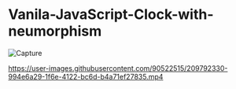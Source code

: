 # Vanila-JavaScript-Clock-with-neumorphism
![Capture](https://user-images.githubusercontent.com/90522515/209791327-3ebcc908-d90e-44d9-bf32-4add73c1943c.JPG)

https://user-images.githubusercontent.com/90522515/209792330-994e6a29-1f6e-4122-bc6d-b4a71ef27835.mp4

